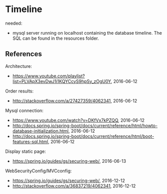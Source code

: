 # Timeline

needed:
- mysql server running on localhost containing the database timeline. The SQL can be found in the resources folder.


## References
Architecture:
- https://www.youtube.com/playlist?list=PLVApX3evDwJ1i1KQYCcyS9hpSy_zOgU0Y, 2016-06-12

Order results:
- http://stackoverflow.com/a/27427359/4062341, 2016-06-12

Mysql connection:
- https://www.youtube.com/watch?v=DKfVx7kPZQQ, 2016-06-12
- http://docs.spring.io/spring-boot/docs/current/reference/html/howto-database-initialization.html, 2016-06-12
- http://docs.spring.io/spring-boot/docs/current/reference/html/boot-features-sql.html, 2016-06-12

Display static page:
- https://spring.io/guides/gs/securing-web/, 2016-06-13

WebSecurityConfig/MVCconfig:
- https://spring.io/guides/gs/securing-web/, 2016-12-12
- http://stackoverflow.com/a/36837219/4062341, 2016-12-12